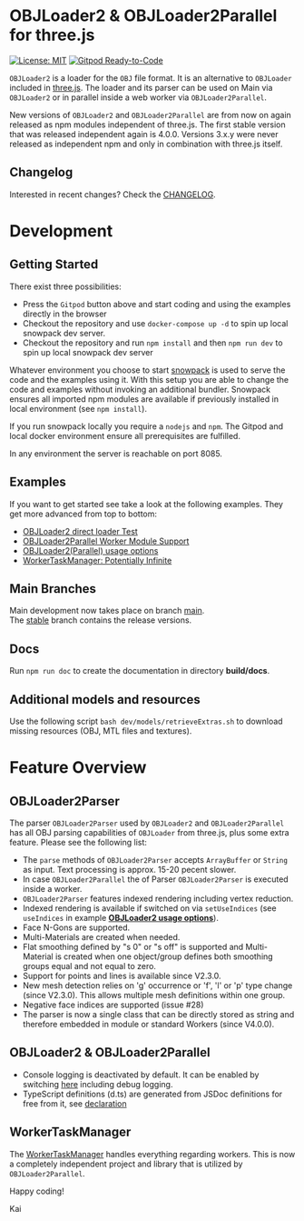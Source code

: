 OBJLoader2 & OBJLoader2Parallel for three.js
===
[![License: MIT](https://img.shields.io/badge/License-MIT-yellow.svg)](https://github.com/kaisalmen/WWOBJLoader/blob/dev/LICENSE)
[![Gitpod Ready-to-Code](https://img.shields.io/badge/Gitpod-ready--to--code-blue?logo=gitpod)](https://gitpod.io/#https://github.com/kaisalmen/WWOBJLoader)

`OBJLoader2` is a loader for the `OBJ` file format. It is an alternative to `OBJLoader` included in [three.js](https://threejs.org). The loader and its parser can be used on Main via `OBJLoader2` or in parallel inside a web worker via `OBJLoader2Parallel`.

New versions of `OBJLoader2` and `OBJLoader2Parallel` are from now on again released as npm modules independent of three.js. The first stable version that was released independent again is 4.0.0. Versions 3.x.y were never released as independent npm and only in combination with three.js itself.

## Changelog
Interested in recent changes? Check the [CHANGELOG](CHANGELOG.md).

# Development

## Getting Started

There exist three possibilities:
* Press the `Gitpod` button above and start coding and using the examples directly in the browser
* Checkout the repository and use `docker-compose up -d` to spin up local snowpack dev server.
* Checkout the repository and run `npm install` and then `npm run dev` to spin up local snowpack dev server

Whatever environment you choose to start [snowpack](https://www.snowpack.dev/) is used to serve the code and the examples using it. With this setup you are able to change the code and examples without invoking an additional bundler. Snowpack ensures all imported npm modules are available if previously installed in local environment (see `npm install`).

If you run snowpack locally you require a `nodejs` and `npm`. The Gitpod and local docker environment ensure all prerequisites are fulfilled.

In any environment the server is reachable on port 8085.

## Examples

If you want to get started see take a look at the following examples. They get more advanced from top to bottom:  
* [OBJLoader2 direct loader Test](public/examples/webgl_loader_obj2.html)
* [OBJLoader2Parallel Worker Module Support](public/examples/webgl_loader_obj2_workermodulesupport.html)
* [OBJLoader2(Parallel) usage options](public/examples/webgl_loader_obj2_options.html)
* [WorkerTaskManager: Potentially Infinite](public/examples/wtm_potentially_infinite.html)

## Main Branches

Main development now takes place on branch [main](https://github.com/kaisalmen/WWOBJLoader/tree/main).
<br>
The [stable](https://github.com/kaisalmen/WWOBJLoader/tree/stable) branch contains the release versions.

## Docs
Run `npm run doc` to create the documentation in directory **build/docs**.
 
## Additional models and resources
Use the following script `bash dev/models/retrieveExtras.sh` to download missing resources (OBJ, MTL files and textures). 


# Feature Overview

## OBJLoader2Parser
The parser `OBJLoader2Parser` used by `OBJLoader2` and `OBJLoader2Parallel` has all OBJ parsing capabilities of `OBJLoader` from three.js, plus some extra feature. Please see the following list:
- The `parse` methods of `OBJLoader2Parser` accepts `ArrayBuffer` or `String` as input. Text processing is approx. 15-20 pecent slower.
- In case `OBJLoader2Parallel` the of Parser `OBJLoader2Parser` is executed inside a worker.
- `OBJLoader2Parser` features indexed rendering including vertex reduction.
- Indexed rendering is available if switched on via `setUseIndices` (see `useIndices` in example **[OBJLoader2 usage options](public/examples/webgl_loader_obj2_options.html#L133)**).
- Face N-Gons are supported.
- Multi-Materials are created when needed.
- Flat smoothing defined by "s 0" or "s off" is supported and Multi-Material is created when one object/group defines both smoothing groups equal and not equal to zero.
- Support for points and lines is available since V2.3.0.
- New mesh detection relies on 'g' occurrence or 'f', 'l' or 'p' type change (since V2.3.0). This allows multiple mesh definitions within one group.
- Negative face indices are supported (issue #28)
- The parser is now a single class that can be directly stored as string and therefore embedded in module or standard Workers (since V4.0.0).

## OBJLoader2 & OBJLoader2Parallel 
- Console logging is deactivated by default. It can be enabled by switching [here]() including debug logging.
- TypeScript definitions (d.ts) are generated from JSDoc definitions for free from it, see [declaration](./dev/declaration.tsconfig.json)

## WorkerTaskManager

The [WorkerTaskManager](https://github.com/kaisalmen/three-wtm) handles everything regarding workers. This is now a completely independent project and library that is utilized by `OBJLoader2Parallel`. 

Happy coding!

Kai
